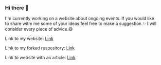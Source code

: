 ### Hi there 👋
I'm currently working on a website about ongoing events. If you would like to share witm me some of your ideas feel free to make a suggestion.✨ I will consider every piece of advice.😄

Link to my website: [Link](https://ukostuch.github.io)

Link to my forked respository: [Link](https://github.com/ukostuch/AI_3D_reconstruction.git)

Link to website with an article: [Link](https://paperswithcode.com/paper/shape-pose-and-appearance-from-a-single-image)
